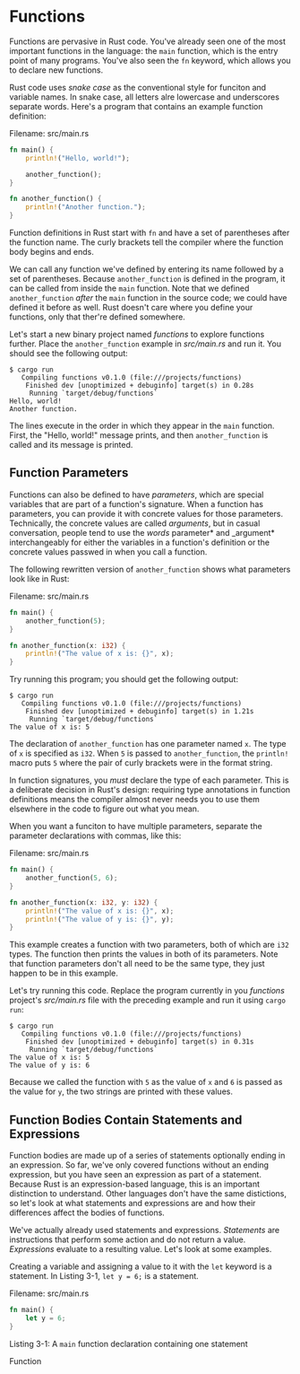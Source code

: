 # Functions

Functions are pervasive in Rust code.
You've already seen one of the most important
functions in the language:
the `main` function,
which is the entry point of many programs.
You've also seen the `fn` keyword,
which allows you to declare new functions.

Rust code uses _snake case_ as the conventional style for funciton
and variable names.
In snake case,
all letters alre lowercase and underscores separate words.
Here's a program that contains an example function definition:

Filename: src/main.rs

```rs
fn main() {
    println!("Hello, world!");

    another_function();
}

fn another_function() {
    println!("Another function.");
}
```

Function definitions in Rust start with `fn`
and have a set of parentheses after the function name.
The curly brackets tell the compiler where the function body begins and ends.

We can call any function we've defined by entering its name
followed by a set of parentheses.
Because `another_function` is defined in the program,
it can be called from inside the `main` function.
Note that we defined `another_function` _after_ the `main` function in the source code;
we could have defined it before as well.
Rust doesn't care where you define your functions,
only that ther're defined somewhere.

Let's start a new binary project named _functions_ to explore functions further.
Place the `another_function` example in _src/main.rs_ and run it.
You should see the following output:

```
$ cargo run
   Compiling functions v0.1.0 (file:///projects/functions)
    Finished dev [unoptimized + debuginfo] target(s) in 0.28s
     Running `target/debug/functions`
Hello, world!
Another function.
```

The lines execute in the order in which they appear in the `main` function.
First, the "Hello, world!" message prints,
and then `another_function` is called and its message is printed.

## Function Parameters

Functions can also be defined to have _parameters_,
which are special variables that are part of a function's signature.
When a function has parameters,
you can provide it with
concrete values for those parameters.
Technically, the concrete values are called _arguments_,
but in casual conversation,
people tend to use the _words_ parameter* and \_argument* interchangeably for either the variables in a function's definition
or the concrete values passwed in when you call a function.

The following rewritten version of `another_function`
shows what parameters look like in Rust:

Filename: src/main.rs

```rs
fn main() {
    another_function(5);
}

fn another_function(x: i32) {
    println!("The value of x is: {}", x);
}
```

Try running this program;
you should get the following output:

```
$ cargo run
   Compiling functions v0.1.0 (file:///projects/functions)
    Finished dev [unoptimized + debuginfo] target(s) in 1.21s
     Running `target/debug/functions`
The value of x is: 5
```

The declaration of `another_function` has one parameter named `x`.
The type of `x` is specified as `i32`.
When `5` is passed to `another_function`,
the `println!` macro puts `5` where the pair of curly brackets were in the format string.

In function signatures,
you _must_ declare the type of each parameter.
This is a deliberate decision in Rust's design:
requiring type annotations in function definitions means the compiler almost never needs you to use them elsewhere in the code to figure out what you mean.

When you want a funciton to have multiple parameters,
separate the parameter declarations with commas,
like this:

Filename: src/main.rs

```rs
fn main() {
    another_function(5, 6);
}

fn another_function(x: i32, y: i32) {
    println!("The value of x is: {}", x);
    println!("The value of y is: {}", y);
}
```

This example creates a function with
two parameters,
both of which are `i32` types.
The function then prints the values in both of its parameters.
Note that function parameters don't all need to be the same type,
they just happen to be in this example.

Let's try running this code.
Replace the program currently in you _functions_ project's _src/main.rs_ file
with the preceding example and run it using `cargo run`:

```
$ cargo run
   Compiling functions v0.1.0 (file:///projects/functions)
    Finished dev [unoptimized + debuginfo] target(s) in 0.31s
     Running `target/debug/functions`
The value of x is: 5
The value of y is: 6
```

Because we called the function with `5` as the value of `x` and `6` is passed as the value for `y`,
the two strings are printed with these values.

## Function Bodies Contain Statements and Expressions

Function bodies are made up of a series of statements
optionally ending in an expression.
So far,
we've only covered functions without an ending expression,
but you have seen an expression as part of a statement.
Because Rust is an expression-based language,
this is an important distinction to understand.
Other languages don't have the same distictions,
so let's look at what statements and expressions are and how their differences affect the bodies of functions.

We've actually already used statements and expressions.
_Statements_ are instructions that perform some
action and do not return a value.
_Expressions_ evaluate to a resulting value.
Let's look at some examples.

Creating a variable and assigning a value to it with the `let` keyword is a statement.
In Listing 3-1,
`let y = 6;` is a statement.

Filename: src/main.rs

```rs
fn main() {
    let y = 6;
}
```

Listing 3-1: A `main` function declaration containing one statement

Function
